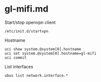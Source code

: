 gl-mifi.md
===

Start/stop openvpn client

```
/etc/init.d/startvpn
```

Hostname 

```
uci show system.@system[0].hostname
uci set system.@system[0].hostname=gl-mifi
uci commit
```

List interfaces

```
ubus list network.interface.*
```

